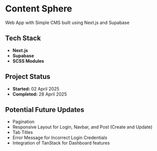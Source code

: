 # Content Sphere

Web App with Simple CMS built using Next.js and Supabase

## Tech Stack

- **Next.js**
- **Supabase** 
- **SCSS Modules** 

## Project Status

- **Started:** 02 April 2025  
- **Completed:** 28 April 2025  

## Potential Future Updates

- Pagination
- Responsive Layout for Login, Navbar, and Post (Create and Update)
- Tab Titles
- Error Message for Incorrect Login Credentials
- Integration of TanStack for Dashboard features